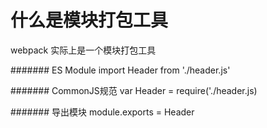 # 什么是模块打包工具

webpack 实际上是一个模块打包工具

####### ES Module
import Header from './header.js'

####### CommonJS规范 
var Header = require('./header.js)

####### 导出模块
module.exports = Header


